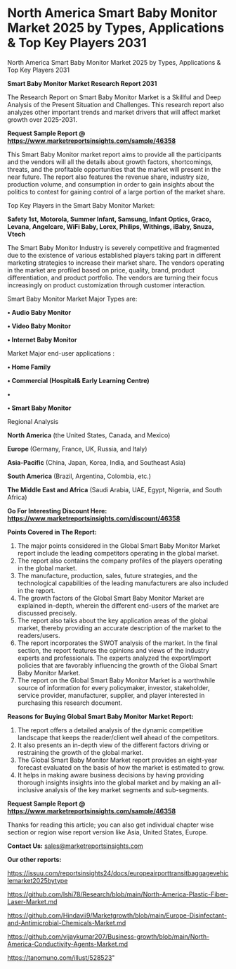 # North America Smart Baby Monitor Market 2025 by Types, Applications & Top Key Players 2031
 North America Smart Baby Monitor Market 2025 by Types, Applications & Top Key Players 2031

<strong>Smart Baby Monitor Market Research Report 2031</strong>

The Research Report on Smart Baby Monitor Market is a Skillful and Deep Analysis of the Present Situation and Challenges. This research report also analyzes other important trends and market drivers that will affect market growth over 2025-2031.

<strong>Request Sample Report @ <a href=https://www.marketreportsinsights.com/sample/46358>https://www.marketreportsinsights.com/sample/46358</a></strong>

This Smart Baby Monitor market report aims to provide all the participants and the vendors will all the details about growth factors, shortcomings, threats, and the profitable opportunities that the market will present in the near future. The report also features the revenue share, industry size, production volume, and consumption in order to gain insights about the politics to contest for gaining control of a large portion of the market share.

Top Key Players in the Smart Baby Monitor Market:

<strong>Safety 1st, Motorola, Summer Infant, Samsung, Infant Optics, Graco, Levana, Angelcare, WiFi Baby, Lorex, Philips, Withings, iBaby, Snuza, Vtech</strong>

The Smart Baby Monitor Industry is severely competitive and fragmented due to the existence of various established players taking part in different marketing strategies to increase their market share. The vendors operating in the market are profiled based on price, quality, brand, product differentiation, and product portfolio. The vendors are turning their focus increasingly on product customization through customer interaction.

Smart Baby Monitor Market Major Types are:

<strong>•  Audio Baby Monitor

•  Video Baby Monitor

•  Internet Baby Monitor</strong>

Market Major end-user applications :

<strong>•  Home Family

•  Commercial (Hospital& Early Learning Centre)

•  

•  Smart Baby Monitor</strong>

Regional Analysis

</u><strong><b>North America</b></strong> (the United States, Canada, and Mexico)

<strong><b>Europe </b></strong>(Germany, France, UK, Russia, and Italy)

<strong><b>Asia-Pacific</b></strong> (China, Japan, Korea, India, and Southeast Asia)

<strong><b>South America</b></strong> (Brazil, Argentina, Colombia, etc.)

<strong><b>The Middle East and Africa</b></strong> (Saudi Arabia, UAE, Egypt, Nigeria, and South Africa)

<strong>Go For Interesting Discount Here: <a href=https://www.marketreportsinsights.com/discount/46358>https://www.marketreportsinsights.com/discount/46358</a></strong>

<strong>Points Covered in The Report:</strong>
<ol>
  <li>The major points considered in the Global Smart Baby Monitor Market report include the leading competitors operating in the global market.</li>
  <li>The report also contains the company profiles of the players operating in the global market.</li>
  <li>The manufacture, production, sales, future strategies, and the technological capabilities of the leading manufacturers are also included in the report.</li>
  <li>The growth factors of the Global Smart Baby Monitor Market are explained in-depth, wherein the different end-users of the market are discussed precisely.</li>
  <li>The report also talks about the key application areas of the global market, thereby providing an accurate description of the market to the readers/users.</li>
  <li>The report incorporates the SWOT analysis of the market. In the final section, the report features the opinions and views of the industry experts and professionals. The experts analyzed the export/import policies that are favorably influencing the growth of the Global Smart Baby Monitor Market.</li>
  <li>The report on the Global Smart Baby Monitor Market is a worthwhile source of information for every policymaker, investor, stakeholder, service provider, manufacturer, supplier, and player interested in purchasing this research document.</li>
</ol>
<strong>Reasons for Buying Global Smart Baby Monitor Market Report:</strong>

<ol>
  <li>The report offers a detailed analysis of the dynamic competitive landscape that keeps the reader/client well ahead of the competitors.</li>
  <li>It also presents an in-depth view of the different factors driving or restraining the growth of the global market.</li>
  <li>The Global Smart Baby Monitor Market report provides an eight-year forecast evaluated on the basis of how the market is estimated to grow.</li>
  <li>It helps in making aware business decisions by having providing thorough insights insights into the global market and by making an all-inclusive analysis of the key market segments and sub-segments.</li>
</ol>
<strong>Request Sample Report @ <a href=https://www.marketreportsinsights.com/sample/46358>https://www.marketreportsinsights.com/sample/46358</a></strong>


Thanks for reading this article; you can also get individual chapter wise section or region wise report version like Asia, United States, Europe.

<strong>Contact Us:</strong>
sales@marketreportsinsights.com

<strong>Our other reports:</strong>

<a href=https://issuu.com/reportsinsights24/docs/europeairporttransitbaggagevehiclemarket2025bytype>https://issuu.com/reportsinsights24/docs/europeairporttransitbaggagevehiclemarket2025bytype</a>

<a href=https://github.com/Ishi78/Research/blob/main/North-America-Plastic-Fiber-Laser-Market.md>https://github.com/Ishi78/Research/blob/main/North-America-Plastic-Fiber-Laser-Market.md</a>

<a href=https://github.com/Hindavii9/Marketgrowth/blob/main/Europe-Disinfectant-and-Antimicrobial-Chemicals-Market.md>https://github.com/Hindavii9/Marketgrowth/blob/main/Europe-Disinfectant-and-Antimicrobial-Chemicals-Market.md</a>

<a href=https://github.com/vijaykumar207/Business-growth/blob/main/North-America-Conductivity-Agents-Market.md>https://github.com/vijaykumar207/Business-growth/blob/main/North-America-Conductivity-Agents-Market.md</a>

<a href=https://tanomuno.com/illust/528523>https://tanomuno.com/illust/528523</a>"

